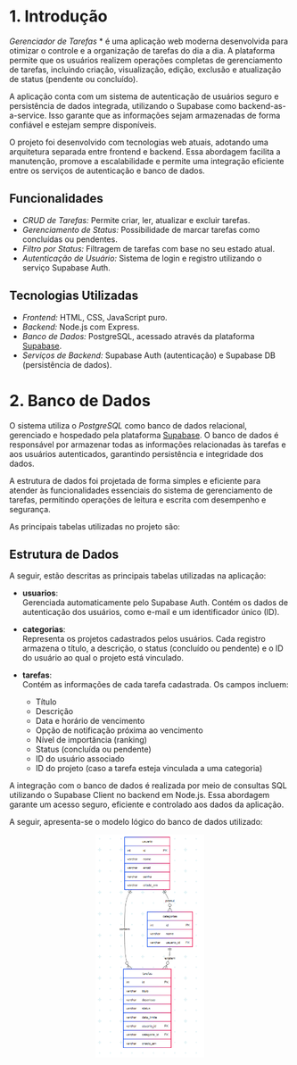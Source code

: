 # <a name="c1"></a>1. Introdução 

*Gerenciador de Tarefas* * é uma aplicação web moderna desenvolvida para otimizar o controle e a organização de tarefas do dia a dia. A plataforma permite que os usuários realizem operações completas de gerenciamento de tarefas, incluindo criação, visualização, edição, exclusão e atualização de status (pendente ou concluído).

A aplicação conta com um sistema de autenticação de usuários seguro e persistência de dados integrada, utilizando o Supabase como backend-as-a-service. Isso garante que as informações sejam armazenadas de forma confiável e estejam sempre disponíveis.

O projeto foi desenvolvido com tecnologias web atuais, adotando uma arquitetura separada entre frontend e backend. Essa abordagem facilita a manutenção, promove a escalabilidade e permite uma integração eficiente entre os serviços de autenticação e banco de dados.


##  Funcionalidades

- *CRUD de Tarefas:* Permite criar, ler, atualizar e excluir tarefas.
- *Gerenciamento de Status:* Possibilidade de marcar tarefas como concluídas ou pendentes.
- *Filtro por Status:* Filtragem de tarefas com base no seu estado atual.
- *Autenticação de Usuário:* Sistema de login e registro utilizando o serviço Supabase Auth.

##  Tecnologias Utilizadas

- *Frontend:* HTML, CSS, JavaScript puro.
- *Backend:* Node.js com Express.
- *Banco de Dados:* PostgreSQL, acessado através da plataforma [Supabase](https://supabase.io).
- *Serviços de Backend:* Supabase Auth (autenticação) e Supabase DB (persistência de dados).

# <a name="c2"></a>2. Banco de Dados

O sistema utiliza o *PostgreSQL* como banco de dados relacional, gerenciado e hospedado pela plataforma [Supabase](https://supabase.io). O banco de dados é responsável por armazenar todas as informações relacionadas às tarefas e aos usuários autenticados, garantindo persistência e integridade dos dados.

A estrutura de dados foi projetada de forma simples e eficiente para atender às funcionalidades essenciais do sistema de gerenciamento de tarefas, permitindo operações de leitura e escrita com desempenho e segurança.

As principais tabelas utilizadas no projeto são:

## Estrutura de Dados

A seguir, estão descritas as principais tabelas utilizadas na aplicação:

- **usuarios**:  
  Gerenciada automaticamente pelo Supabase Auth. Contém os dados de autenticação dos usuários, como e-mail e um identificador único (ID).

- **categorias**:  
  Representa os projetos cadastrados pelos usuários. Cada registro armazena o título, a descrição, o status (concluído ou pendente) e o ID do usuário ao qual o projeto está vinculado.

- **tarefas**:  
  Contém as informações de cada tarefa cadastrada. Os campos incluem:
  - Título  
  - Descrição  
  - Data e horário de vencimento  
  - Opção de notificação próxima ao vencimento  
  - Nível de importância (ranking)  
  - Status (concluída ou pendente)  
  - ID do usuário associado  
  - ID do projeto (caso a tarefa esteja vinculada a uma categoria)
 



A integração com o banco de dados é realizada por meio de consultas SQL utilizando o Supabase Client no backend em Node.js. Essa abordagem garante um acesso seguro, eficiente e controlado aos dados da aplicação.

A seguir, apresenta-se o modelo lógico do banco de dados utilizado:



<div style="text-align: center;">
  <img src="../assets/modelologico.png" 
  style="width:300x; height:400px;"alt="Modelo logico">
</div>
